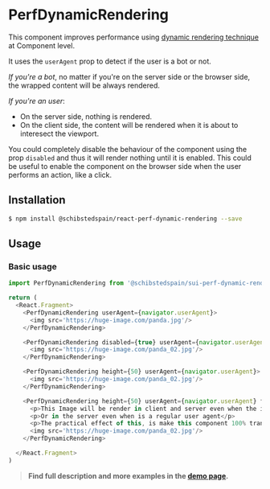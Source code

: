 # PerfDynamicRendering

This component improves performance using [dynamic rendering technique](https://developers.google.com/search/docs/guides/dynamic-rendering) at Component level.

It uses the `userAgent` prop to detect if the user is a bot or not.

*If you're a bot*, no matter if you're on the server side or the browser side, the wrapped content will be always rendered.

*If you're an user*:
  - On the server side, nothing is rendered.
  - On the client side, the content will be rendered when it is about to interesect the viewport.

You could completely disable the behaviour of the component using the prop `disabled` and thus it will render nothing until it is enabled. This could be useful to enable the component on the browser side when the user performs an action, like a click.

## Installation

```sh
$ npm install @schibstedspain/react-perf-dynamic-rendering --save
```

## Usage

### Basic usage
```js
import PerfDynamicRendering from '@schibstedspain/sui-perf-dynamic-rendering'

return (
  <React.Fragment>
    <PerfDynamicRendering userAgent={navigator.userAgent}>
      <img src='https://huge-image.com/panda.jpg'/>
    </PerfDynamicRendering>

    <PerfDynamicRendering disabled={true} userAgent={navigator.userAgent}>
      <img src='https://huge-image.com/panda_02.jpg'/>
    </PerfDynamicRendering>

    <PerfDynamicRendering height={50} userAgent={navigator.userAgent}>
      <img src='https://huge-image.com/panda_02.jpg'/>
    </PerfDynamicRendering>

    <PerfDynamicRendering height={50} userAgent={navigator.userAgent} force={true}>
      <p>This Image will be render in client and server even when the image it is outside of the viewport</p>
      <p>Or in the server even when is a regular user agent</p>
      <p>The practical effect of this, is make this component 100% transparent</p>
      <img src='https://huge-image.com/panda_02.jpg'/>
    </PerfDynamicRendering>

  </React.Fragment>
)
```

> **Find full description and more examples in the [demo page](#).**
